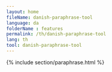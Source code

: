 ```yaml
---
layout: home
fileName: danish-paraphrase-tool
language: da
folderName : features
permalink: /th/danish-paraphrase-tool
lang: th
tool: danish-paraphrase-tool
---
```

{% include section/paraphrase.html %}